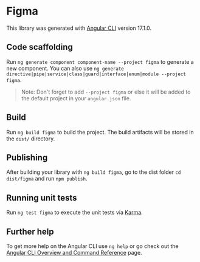 # Figma

This library was generated with [Angular CLI](https://github.com/angular/angular-cli) version 17.1.0.

## Code scaffolding

Run `ng generate component component-name --project figma` to generate a new component. You can also use `ng generate directive|pipe|service|class|guard|interface|enum|module --project figma`.
> Note: Don't forget to add `--project figma` or else it will be added to the default project in your `angular.json` file. 

## Build

Run `ng build figma` to build the project. The build artifacts will be stored in the `dist/` directory.

## Publishing

After building your library with `ng build figma`, go to the dist folder `cd dist/figma` and run `npm publish`.

## Running unit tests

Run `ng test figma` to execute the unit tests via [Karma](https://karma-runner.github.io).

## Further help

To get more help on the Angular CLI use `ng help` or go check out the [Angular CLI Overview and Command Reference](https://angular.io/cli) page.
